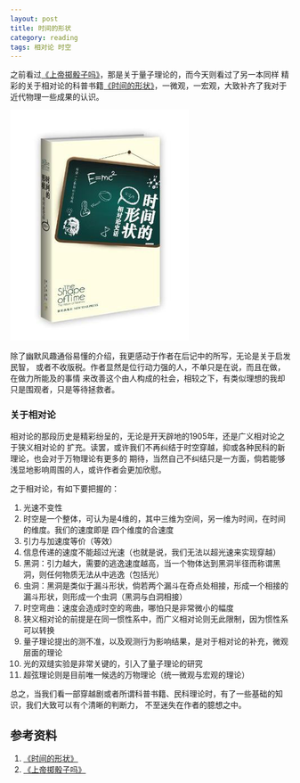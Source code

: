 ```yaml
---
layout: post
title: 时间的形状
category: reading
tags: 相对论 时空
---
```


之前看过[《上帝掷骰子吗》][《上帝掷骰子吗》]，那是关于量子理论的，而今天则看过了另一本同样
精彩的关于相对论的科普书籍[《时间的形状》][《时间的形状》]，一微观，一宏观，大致补齐了我对于
近代物理一些成果的认识。

![shape_of_time](/assets/images/shape_of_time.jpg)

除了幽默风趣通俗易懂的介绍，我更感动于作者在后记中的所写，无论是关于启发民智，
或者不收版税。作者显然是位行动力强的人，不单只是在说，而且在做，在做力所能及的事情
来改善这个由人构成的社会，相较之下，有类似理想的我却只是围观者，只是等待拯救者。

### 关于相对论

相对论的那段历史是精彩纷呈的，无论是开天辟地的1905年，还是广义相对论之于狭义相对论的
扩充。读罢，或许我们不再纠结于时空穿越，抑或各种民科的新理论，也会对于万物理论有更多的
期待，当然自己不纠结只是一方面，倘若能够浅显地影响周围的人，或许作者会更加欣慰。

之于相对论，有如下要把握的：

1. 光速不变性
2. 时空是一个整体，可认为是4维的，其中三维为空间，另一维为时间，在时间的维度。我们的速度即是
   四个维度的合速度
3. 引力与加速度等价（等效）
4. 信息传递的速度不能超过光速（也就是说，我们无法以超光速来实现穿越）
5. 黑洞：引力越大，需要的逃逸速度越高，当一个物体达到黑洞半径而称谓黑洞，则任何物质无法从中逃逸（包括光）
6. 虫洞：黑洞是类似于漏斗形状，倘若两个漏斗在奇点处相接，形成一个相接的漏斗形状，则形成一个虫洞（黑洞与白洞相接）
7. 时空弯曲：速度会造成时空的弯曲，哪怕只是非常微小的幅度
8. 狭义相对论的前提是在同一惯性系中，而广义相对论则无此限制，因为惯性系可以转换
9. 量子理论提出的测不准，以及观测行为影响结果，是对于相对论的补充，微观层面的理论
10. 光的双缝实验是非常关键的，引入了量子理论的研究
11. 超弦理论则是目前唯一候选的万物理论（统一微观与宏观的理论）


总之，当我们看一部穿越剧或者所谓科普书籍、民科理论时，有了一些基础的知识，我们大致可以有个清晰的判断力，
不至迷失在作者的臆想之中。




## 参考资料
1. [《时间的形状》][《时间的形状》]
2. [《上帝掷骰子吗》][《上帝掷骰子吗》]


[《时间的形状》]: http://book.douban.com/subject/24747173/
[《上帝掷骰子吗》]: http://towerjoo.github.io/blog/2013/07/23/does-god-play-dice/

